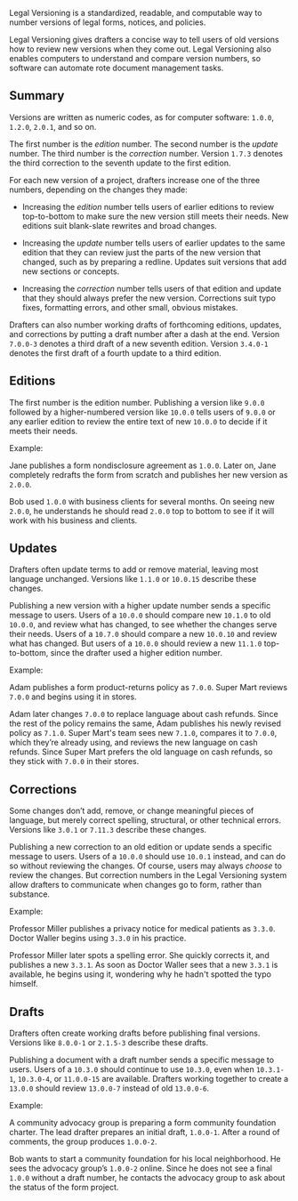 Legal Versioning is a standardized, readable, and computable way to number versions of legal forms, notices, and policies.

Legal Versioning gives drafters a concise way to tell users of old versions how to review new versions when they come out. Legal Versioning also enables computers to understand and compare version numbers, so software can automate rote document management tasks.

## Summary

Versions are written as numeric codes, as for computer software: `1.0.0`, `1.2.0`, `2.0.1`, and so on.

The first number is the _edition_ number.  The second number is the _update_ number.  The third number is the _correction_ number.  Version `1.7.3` denotes the third correction to the seventh update to the first edition.

For each new version of a project, drafters increase one of the three numbers, depending on the changes they made:

- Increasing the _edition_ number tells users of earlier editions to review top-to-bottom to make sure the new version still meets their needs. New editions suit blank-slate rewrites and broad changes.

- Increasing the _update_ number tells users of earlier updates to the same edition that they can review just the parts of the new version that changed, such as by preparing a redline. Updates suit versions that add new sections or concepts.

- Increasing the _correction_ number tells users of that edition and update that they should always prefer the new version. Corrections suit typo fixes, formatting errors, and other small, obvious mistakes.

Drafters can also number working drafts of forthcoming editions, updates, and corrections by putting a draft number after a dash at the end.  Version `7.0.0-3` denotes a third draft of a new seventh edition.  Version `3.4.0-1` denotes the first draft of a fourth update to a third edition.

## Editions

The first number is the edition number. Publishing a version like `9.0.0` followed by a higher-numbered version like `10.0.0` tells users of `9.0.0` or any earlier edition to review the entire text of new `10.0.0` to decide if it meets their needs.

Example:

  Jane publishes a form nondisclosure agreement as `1.0.0`.  Later on, Jane completely redrafts the form from scratch and publishes her new version as `2.0.0`.

  Bob used `1.0.0` with business clients for several months.  On seeing new `2.0.0`, he understands he should read `2.0.0` top to bottom to see if it will work with his business and clients.

## Updates

Drafters often update terms to add or remove material, leaving most language unchanged.  Versions like `1.1.0` or `10.0.15` describe these changes.

Publishing a new version with a higher update number sends a specific message to users.  Users of a `10.0.0` should compare new `10.1.0` to old `10.0.0`, and review what has changed, to see whether the changes serve their needs.  Users of a `10.7.0` should compare a new `10.0.10` and review what has changed.  But users of a `10.0.0` should review a new `11.1.0` top-to-bottom, since the drafter used a higher edition number.

Example:

  Adam publishes a form product-returns policy as `7.0.0`.  Super Mart reviews `7.0.0` and begins using it in stores.

  Adam later changes `7.0.0` to replace language about cash refunds.  Since the rest of the policy remains the same, Adam publishes his newly revised policy as `7.1.0`.  Super Mart's team sees new `7.1.0`, compares it to `7.0.0`, which they’re already using, and reviews the new language on cash refunds.  Since Super Mart prefers the old language on cash refunds, so they stick with `7.0.0` in their stores.

## Corrections

Some changes don’t add, remove, or change meaningful pieces of language, but merely correct spelling, structural, or other technical errors.  Versions like `3.0.1` or `7.11.3` describe these changes.

Publishing a new correction to an old edition or update sends a specific message to users.  Users of a `10.0.0` should use `10.0.1` instead, and can do so without reviewing the changes.  Of course, users may always _choose_ to review the changes.  But correction numbers in the Legal Versioning system allow drafters to communicate when changes go to form, rather than substance.

Example:

Professor Miller publishes a privacy notice for medical patients as `3.3.0`.  Doctor Waller begins using `3.3.0` in his practice.

Professor Miller later spots a spelling error.  She quickly corrects it, and publishes a new `3.3.1`.  As soon as Doctor Waller sees that a new `3.3.1` is available, he begins using it, wondering why he hadn't spotted the typo himself.

## Drafts

Drafters often create working drafts before publishing final versions.  Versions like `8.0.0-1` or `2.1.5-3` describe these drafts.

Publishing a document with a draft number sends a specific message to users.  Users of a `10.3.0` should continue to use `10.3.0`, even when `10.3.1-1`, `10.3.0-4`, or `11.0.0-15` are available.  Drafters working together to create a `13.0.0` should review `13.0.0-7` instead of old `13.0.0-6`.

Example:

A community advocacy group is preparing a form community foundation charter.  The lead drafter prepares an initial draft, `1.0.0-1`.  After a round of comments, the group produces `1.0.0-2`.

Bob wants to start a community foundation for his local neighborhood.  He sees the advocacy group’s `1.0.0-2` online.  Since he does not see a final `1.0.0` without a draft number, he contacts the advocacy group to ask about the status of the form project.
